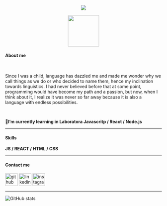<div align="center">
<img src="https://user-images.githubusercontent.com/73972584/117386148-fd76e400-aeab-11eb-93f7-cd570b004c07.png">
</div>
<br>
<div align="center">
<img width="100" src="https://user-images.githubusercontent.com/73972584/117393271-631d9d00-aeb9-11eb-8de7-16141e0fbb65.gif">
</div>


<h4>About me</h4>
<br>
<p>Since I was a child, language has dazzled me and made me wonder why we call things as we do or who decided to name them, hence my inclination towards linguistics. 
I had never believed before that at some point, programming would have become my path and a passion, but now, when I think about it, I realize it was never so far away because it is also a language with endless possibilities.</p>
<br>

🌱**I’m currently learning in Laboratora Javascritp / React / Node.js**

---------

<h4>Skills</h4>

**JS / REACT / HTML / CSS**

---------

<h4>Contact me</h4>

[<img src='https://cdn.jsdelivr.net/npm/simple-icons@3.0.1/icons/github.svg' alt='github' height='40'>](https://github.com/luciarojashernandez)  [<img src='https://cdn.jsdelivr.net/npm/simple-icons@3.0.1/icons/linkedin.svg' alt='linkedin' height='40'>](https://www.linkedin.com/in/luc%C3%ADa-rojas-hern%C3%A1ndez-615a16127/)  [<img src='https://cdn.jsdelivr.net/npm/simple-icons@3.0.1/icons/instagram.svg' alt='instagram' height='40'>](https://www.instagram.com/rojaslucia.h/)  


---------


![GitHub stats](https://github-readme-stats.vercel.app/api?username=luciarojashernandez&show_icons=true)  



